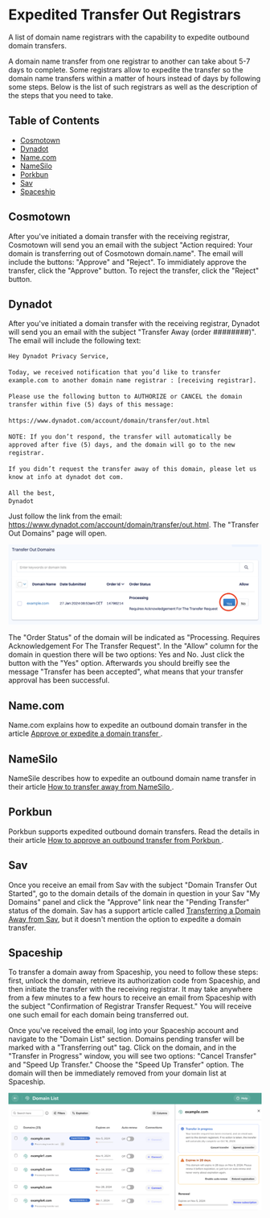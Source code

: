 # Expedited Transfer Out Registrars

A list of domain name registrars with the capability to expedite outbound domain transfers. 

A domain name transfer from one registrar to another can take about 5-7 days to complete. Some registrars allow to expedite the transfer so the domain name transfers within a matter of hours instead of days by following some steps. Below is the list of such registrars as well as the description of the steps that you need to take.

## Table of Contents

- [Cosmotown](#cosmotown)
- [Dynadot](#dynadot)
- [Name.com](#namecom)
- [NameSilo](#namesilo)
- [Porkbun](#porkbun)
- [Sav](#sav)
- [Spaceship](#spaceship)

## Cosmotown

After you've initiated a domain transfer with the receiving registrar, Cosmotown will send you an email with the subject "Action required: Your domain is transferring out of Cosmotown domain.name". The email will include the buttons: "Approve" and "Reject". To immidiately approve the transfer, click the "Approve" button. To reject the transfer, click the "Reject" button.

## Dynadot

After you've initiated a domain transfer with the receiving registrar, Dynadot will send you an email with the subject "Transfer Away (order ########)". The email will include the following text:

```
Hey Dynadot Privacy Service,

Today, we received notification that you’d like to transfer example.com to another domain name registrar : [receiving registrar].

Please use the following button to AUTHORIZE or CANCEL the domain transfer within five (5) days of this message:

https://www.dynadot.com/account/domain/transfer/out.html

NOTE: If you don’t respond, the transfer will automatically be approved after five (5) days, and the domain will go to the new registrar.

If you didn’t request the transfer away of this domain, please let us know at info at dynadot dot com.

All the best,
Dynadot
```

Just follow the link from the email: https://www.dynadot.com/account/domain/transfer/out.html. The "Transfer Out Domains" page will open.

<img src="images/dynadot.png">

The "Order Status" of the domain will be indicated as "Processing. Requires Acknowledgement For The Transfer Request". In the "Allow" column for the domain in question there will be two options: Yes and No. Just click the button with the "Yes" option. Afterwards you should breifly see the message "Transfer has been accepted", what means that your transfer approval has been successful.

## Name.com

Name.com explains how to expedite an outbound domain transfer in the article [Approve or expedite a domain transfer
](https://www.name.com/support/articles/206103837-approve-or-expedite-a-domain-transfer).

## NameSilo

NameSile describes how to expedite an outbound domain name transfer in their article [How to transfer away from NameSilo
](https://www.namesilo.com/Support/How-to-transfer-away-from-NameSilo).

## Porkbun

Porkbun supports expedited outbound domain transfers. Read the details in their article [How to approve an outbound transfer from Porkbun
](https://kb.porkbun.com/article/139-how-to-approve-an-outbound-transfer-from-porkbun).

## Sav

Once you receive an email from Sav with the subject "Domain Transfer Out Started", go to the domain details of the domain in question in your Sav "My Domains" panel and click the "Approve" link near the "Pending Transfer" status of the domain. Sav has a support article called [Transferring a Domain Away from Sav](https://help.sav.com/hc/en-us/articles/11932938198171-Transferring-a-Domain-Away-from-Sav), but it doesn't mention the option to expedite a domain transfer.

## Spaceship

To transfer a domain away from Spaceship, you need to follow these steps: first, unlock the domain, retrieve its authorization code from Spaceship, and then initiate the transfer with the receiving registrar. It may take anywhere from a few minutes to a few hours to receive an email from Spaceship with the subject "Confirmation of Registrar Transfer Request." You will receive one such email for each domain being transferred out.

Once you've received the email, log into your Spaceship account and navigate to the "Domain List" section. Domains pending transfer will be marked with a "Transferring out" tag. Click on the domain, and in the "Transfer in Progress" window, you will see two options: "Cancel Transfer" and "Speed Up Transfer." Choose the "Speed Up Transfer" option. The domain will then be immediately removed from your domain list at Spaceship.

<img src="images/spaceship.png">
